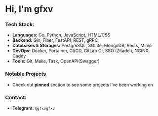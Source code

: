 # Hi, I'm gfxv

### Tech Stack:
- **Languages:** Go, Python, JavaScript, HTML/CSS
- **Backend:** Gin, Fiber, FastAPI, REST, gRPC
- **Databases & Storages:** PostgreSQL, SQLite, MongoDB, Redis, Minio
- **DevOps:** Docker, Portainer, CI/CD, GitLab CI, SSO (Zitadel), NGINX, Caddy
- **Tools:** Git, Make, Task, OpenAPI(Swagger)

### Notable Projects
- Check out **pinned** section to see some projects I've been working on

### Contact:
- **Telegram:** `@gfxvgfxv`
